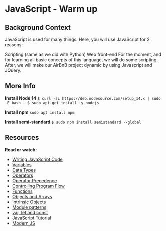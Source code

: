 # JavaScript - Warm up

## Background Context
JavaScript is used for many things. Here, you will use JavaScript for 2 reasons:

Scripting (same as we did with Python)
Web front-end
For the moment, and for learning all basic concepts of this language, we will do some scripting. After, we will make our AirBnB project dynamic by using Javascript and JQuery.

## More Info
**Install Node 14**
`$ curl -sL https://deb.nodesource.com/setup_14.x | sudo -E bash -
$ sudo apt-get install -y nodejs`

**Install npm**
`sudo apt install npm`

**Install semi-standard**
`$ sudo npm install semistandard --global`



## Resources
**Read or watch:**

- [Writing JavaScript Code]()
- [Variables]()
- [Data Types]()
- [Operators]()
- [Operator Precedence]()
- [Controlling Program Flow]()
- [Functions]()
- [Objects and Arrays]()
- [Intrinsic Objects]()
- [Module patterns]()
- [var, let and const]()
- [JavaScript Tutorial]()
- [Modern JS]()
